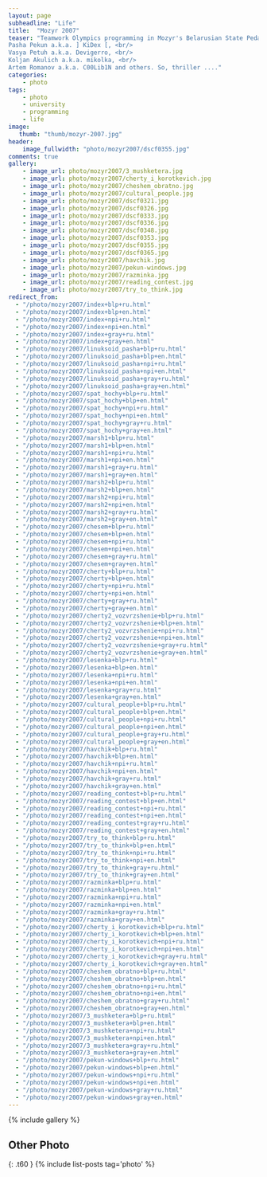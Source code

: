 ```yaml
---
layout: page
subheadline: "Life"
title:  "Mozyr 2007"
teaser: "Teamwork Olympics programming in Mozyr's Belarusian State Pedagogical University named after Shamyakin. Attended: <br/>
Pasha Pekun a.k.a. ] KiDex [, <br/>
Vasya Petuh a.k.a. Devigerro, <br/>
Koljan Akulich a.k.a. mikolka, <br/>
Artem Romanov a.k.a. C00Lib1N and others. So, thriller ...."
categories:
    - photo
tags:
    - photo
    - university
    - programming
    - life
image:
   thumb: "thumb/mozyr-2007.jpg"
header:
    image_fullwidth: "photo/mozyr2007/dscf0355.jpg"
comments: true
gallery:
    - image_url: photo/mozyr2007/3_mushketera.jpg
    - image_url: photo/mozyr2007/cherty_i_korotkevich.jpg
    - image_url: photo/mozyr2007/cheshem_obratno.jpg
    - image_url: photo/mozyr2007/cultural_people.jpg
    - image_url: photo/mozyr2007/dscf0321.jpg
    - image_url: photo/mozyr2007/dscf0326.jpg
    - image_url: photo/mozyr2007/dscf0333.jpg
    - image_url: photo/mozyr2007/dscf0336.jpg
    - image_url: photo/mozyr2007/dscf0348.jpg
    - image_url: photo/mozyr2007/dscf0353.jpg
    - image_url: photo/mozyr2007/dscf0355.jpg
    - image_url: photo/mozyr2007/dscf0365.jpg
    - image_url: photo/mozyr2007/havchik.jpg
    - image_url: photo/mozyr2007/pekun-windows.jpg
    - image_url: photo/mozyr2007/razminka.jpg
    - image_url: photo/mozyr2007/reading_contest.jpg
    - image_url: photo/mozyr2007/try_to_think.jpg
redirect_from:
  - "/photo/mozyr2007/index+blp+ru.html"
  - "/photo/mozyr2007/index+blp+en.html"
  - "/photo/mozyr2007/index+npi+ru.html"
  - "/photo/mozyr2007/index+npi+en.html"
  - "/photo/mozyr2007/index+gray+ru.html"
  - "/photo/mozyr2007/index+gray+en.html"
  - "/photo/mozyr2007/linuksoid_pasha+blp+ru.html"
  - "/photo/mozyr2007/linuksoid_pasha+blp+en.html"
  - "/photo/mozyr2007/linuksoid_pasha+npi+ru.html"
  - "/photo/mozyr2007/linuksoid_pasha+npi+en.html"
  - "/photo/mozyr2007/linuksoid_pasha+gray+ru.html"
  - "/photo/mozyr2007/linuksoid_pasha+gray+en.html"
  - "/photo/mozyr2007/spat_hochy+blp+ru.html"
  - "/photo/mozyr2007/spat_hochy+blp+en.html"
  - "/photo/mozyr2007/spat_hochy+npi+ru.html"
  - "/photo/mozyr2007/spat_hochy+npi+en.html"
  - "/photo/mozyr2007/spat_hochy+gray+ru.html"
  - "/photo/mozyr2007/spat_hochy+gray+en.html"
  - "/photo/mozyr2007/marsh1+blp+ru.html"
  - "/photo/mozyr2007/marsh1+blp+en.html"
  - "/photo/mozyr2007/marsh1+npi+ru.html"
  - "/photo/mozyr2007/marsh1+npi+en.html"
  - "/photo/mozyr2007/marsh1+gray+ru.html"
  - "/photo/mozyr2007/marsh1+gray+en.html"
  - "/photo/mozyr2007/marsh2+blp+ru.html"
  - "/photo/mozyr2007/marsh2+blp+en.html"
  - "/photo/mozyr2007/marsh2+npi+ru.html"
  - "/photo/mozyr2007/marsh2+npi+en.html"
  - "/photo/mozyr2007/marsh2+gray+ru.html"
  - "/photo/mozyr2007/marsh2+gray+en.html"
  - "/photo/mozyr2007/chesem+blp+ru.html"
  - "/photo/mozyr2007/chesem+blp+en.html"
  - "/photo/mozyr2007/chesem+npi+ru.html"
  - "/photo/mozyr2007/chesem+npi+en.html"
  - "/photo/mozyr2007/chesem+gray+ru.html"
  - "/photo/mozyr2007/chesem+gray+en.html"
  - "/photo/mozyr2007/cherty+blp+ru.html"
  - "/photo/mozyr2007/cherty+blp+en.html"
  - "/photo/mozyr2007/cherty+npi+ru.html"
  - "/photo/mozyr2007/cherty+npi+en.html"
  - "/photo/mozyr2007/cherty+gray+ru.html"
  - "/photo/mozyr2007/cherty+gray+en.html"
  - "/photo/mozyr2007/cherty2_vozvrzshenie+blp+ru.html"
  - "/photo/mozyr2007/cherty2_vozvrzshenie+blp+en.html"
  - "/photo/mozyr2007/cherty2_vozvrzshenie+npi+ru.html"
  - "/photo/mozyr2007/cherty2_vozvrzshenie+npi+en.html"
  - "/photo/mozyr2007/cherty2_vozvrzshenie+gray+ru.html"
  - "/photo/mozyr2007/cherty2_vozvrzshenie+gray+en.html"
  - "/photo/mozyr2007/lesenka+blp+ru.html"
  - "/photo/mozyr2007/lesenka+blp+en.html"
  - "/photo/mozyr2007/lesenka+npi+ru.html"
  - "/photo/mozyr2007/lesenka+npi+en.html"
  - "/photo/mozyr2007/lesenka+gray+ru.html"
  - "/photo/mozyr2007/lesenka+gray+en.html"
  - "/photo/mozyr2007/cultural_people+blp+ru.html"
  - "/photo/mozyr2007/cultural_people+blp+en.html"
  - "/photo/mozyr2007/cultural_people+npi+ru.html"
  - "/photo/mozyr2007/cultural_people+npi+en.html"
  - "/photo/mozyr2007/cultural_people+gray+ru.html"
  - "/photo/mozyr2007/cultural_people+gray+en.html"
  - "/photo/mozyr2007/havchik+blp+ru.html"
  - "/photo/mozyr2007/havchik+blp+en.html"
  - "/photo/mozyr2007/havchik+npi+ru.html"
  - "/photo/mozyr2007/havchik+npi+en.html"
  - "/photo/mozyr2007/havchik+gray+ru.html"
  - "/photo/mozyr2007/havchik+gray+en.html"
  - "/photo/mozyr2007/reading_contest+blp+ru.html"
  - "/photo/mozyr2007/reading_contest+blp+en.html"
  - "/photo/mozyr2007/reading_contest+npi+ru.html"
  - "/photo/mozyr2007/reading_contest+npi+en.html"
  - "/photo/mozyr2007/reading_contest+gray+ru.html"
  - "/photo/mozyr2007/reading_contest+gray+en.html"
  - "/photo/mozyr2007/try_to_think+blp+ru.html"
  - "/photo/mozyr2007/try_to_think+blp+en.html"
  - "/photo/mozyr2007/try_to_think+npi+ru.html"
  - "/photo/mozyr2007/try_to_think+npi+en.html"
  - "/photo/mozyr2007/try_to_think+gray+ru.html"
  - "/photo/mozyr2007/try_to_think+gray+en.html"
  - "/photo/mozyr2007/razminka+blp+ru.html"
  - "/photo/mozyr2007/razminka+blp+en.html"
  - "/photo/mozyr2007/razminka+npi+ru.html"
  - "/photo/mozyr2007/razminka+npi+en.html"
  - "/photo/mozyr2007/razminka+gray+ru.html"
  - "/photo/mozyr2007/razminka+gray+en.html"
  - "/photo/mozyr2007/cherty_i_korotkevich+blp+ru.html"
  - "/photo/mozyr2007/cherty_i_korotkevich+blp+en.html"
  - "/photo/mozyr2007/cherty_i_korotkevich+npi+ru.html"
  - "/photo/mozyr2007/cherty_i_korotkevich+npi+en.html"
  - "/photo/mozyr2007/cherty_i_korotkevich+gray+ru.html"
  - "/photo/mozyr2007/cherty_i_korotkevich+gray+en.html"
  - "/photo/mozyr2007/cheshem_obratno+blp+ru.html"
  - "/photo/mozyr2007/cheshem_obratno+blp+en.html"
  - "/photo/mozyr2007/cheshem_obratno+npi+ru.html"
  - "/photo/mozyr2007/cheshem_obratno+npi+en.html"
  - "/photo/mozyr2007/cheshem_obratno+gray+ru.html"
  - "/photo/mozyr2007/cheshem_obratno+gray+en.html"
  - "/photo/mozyr2007/3_mushketera+blp+ru.html"
  - "/photo/mozyr2007/3_mushketera+blp+en.html"
  - "/photo/mozyr2007/3_mushketera+npi+ru.html"
  - "/photo/mozyr2007/3_mushketera+npi+en.html"
  - "/photo/mozyr2007/3_mushketera+gray+ru.html"
  - "/photo/mozyr2007/3_mushketera+gray+en.html"
  - "/photo/mozyr2007/pekun-windows+blp+ru.html"
  - "/photo/mozyr2007/pekun-windows+blp+en.html"
  - "/photo/mozyr2007/pekun-windows+npi+ru.html"
  - "/photo/mozyr2007/pekun-windows+npi+en.html"
  - "/photo/mozyr2007/pekun-windows+gray+ru.html"
  - "/photo/mozyr2007/pekun-windows+gray+en.html"
---
```


{% include gallery %}


## Other Photo
{: .t60 }
{% include list-posts tag='photo' %}	

